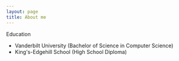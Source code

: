 ```yaml
---
layout: page
title: About me
---
```


Education
- Vanderbilt University (Bachelor of Science in Computer Science)
- King's-Edgehill School (High School Diploma)

